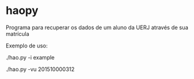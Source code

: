 # haopy
Programa para recuperar os dados de um aluno da UERJ através de sua matrícula

Exemplo de uso:

./hao.py -i example

./hao.py -vu 201510000312

